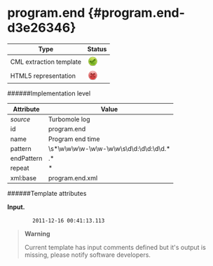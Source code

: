 # program.end {#program.end-d3e26346}


| Type                                                                                                                                                                                                  | Status                                                                                                                                                                                                |
|----|----|
| CML extraction template                                                                                                                                                                               | ![](/imgs/Total.png)                                                                                                                                                                                  |
| HTML5 representation                                                                                                                                                                                  | ![](/imgs/None.png)                                                                                                                                                                                   |

######Implementation level

| Attribute                                                                                                                                                                                             | Value                                                                                                                                                                                                 |
|----|----|
| *source*                                                                                                                                                                                              | Turbomole log                                                                                                                                                                                         |
| id                                                                                                                                                                                                    | program.end                                                                                                                                                                                           |
| name                                                                                                                                                                                                  | Program end time                                                                                                                                                                                      |
| pattern                                                                                                                                                                                               | \\s\*\\w\\w\\w\\w-\\w\\w-\\w\\w\\s\\d\\d:\\d\\d:\\d\\d.\*                                                                                                                                             |
| endPattern                                                                                                                                                                                            | .\*                                                                                                                                                                                                   |
| repeat                                                                                                                                                                                                | \*                                                                                                                                                                                                    |
| xml:base                                                                                                                                                                                              | program.end.xml                                                                                                                                                                                       |

######Template attributes

**Input.**

            2011-12-16 00:41:13.113
        

> **Warning**
>
> Current template has input comments defined but it's output is missing, please notify software developers.
